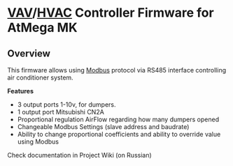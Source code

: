 # [VAV](https://en.wikipedia.org/wiki/Variable_air_volume)/[HVAC](https://en.wikipedia.org/wiki/HVAC) Controller Firmware for AtMega MK

## Overview

This firmware allows using [Modbus](https://en.wikipedia.org/wiki/Modbus) protocol via RS485 interface controlling air conditioner system.

**Features**

* 3 output ports 1-10v, for dumpers.
* 1 output port Mitsubishi CN2A
* Proportional regulation AirFlow regarding how many dumpers opened
* Changeable Modbus Settings (slave address and baudrate)
* Ability to change proportional coefficients and ability to override value using Modbus

Check documentation in Project Wiki (on Russian)